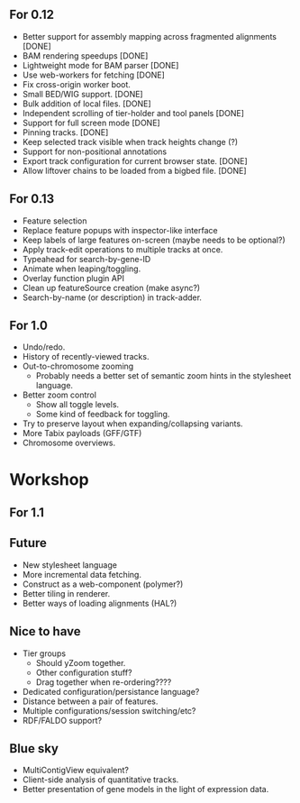 For 0.12
--------

  - Better support for assembly mapping across fragmented alignments [DONE]
  - BAM rendering speedups [DONE]
  - Lightweight mode for BAM parser [DONE]
  - Use web-workers for fetching [DONE]
  - Fix cross-origin worker boot.
  - Small BED/WIG support. [DONE]
  - Bulk addition of local files. [DONE]
  - Independent scrolling of tier-holder and tool panels [DONE]
  - Support for full screen mode [DONE]
  - Pinning tracks. [DONE]
  - Keep selected track visible when track heights change (?)
  - Support for non-positional annotations
  - Export track configuration for current browser state. [DONE]
  - Allow liftover chains to be loaded from a bigbed file. [DONE]

For 0.13
--------

  - Feature selection
  - Replace feature popups with inspector-like interface
  - Keep labels of large features on-screen (maybe needs to be optional?)
  - Apply track-edit operations to multiple tracks at once.
  - Typeahead for search-by-gene-ID
  - Animate when leaping/toggling.
  - Overlay function plugin API
  - Clean up featureSource creation (make async?)
  - Search-by-name (or description) in track-adder.

For 1.0
--------

  - Undo/redo.  
  - History of recently-viewed tracks.
  - Out-to-chromosome zooming
    + Probably needs a better set of semantic zoom hints in the
      stylesheet language.
  - Better zoom control
    + Show all toggle levels.
    + Some kind of feedback for toggling.
  - Try to preserve layout when expanding/collapsing variants.
  - More Tabix payloads (GFF/GTF)
  - Chromosome overviews.

Workshop
========

For 1.1
--------



Future
-------------

 - New stylesheet language
 - More incremental data fetching.
 - Construct as a web-component (polymer?)
 - Better tiling in renderer.
 - Better ways of loading alignments (HAL?)

Nice to have
------------

 - Tier groups
     + Should yZoom together.
     + Other configuration stuff?
     + Drag together when re-ordering????
 - Dedicated configuration/persistance language?
 - Distance between a pair of features.
 - Multiple configurations/session switching/etc?
- RDF/FALDO support?

Blue sky
--------
    
 - MultiContigView equivalent?
 - Client-side analysis of quantitative tracks.
 - Better presentation of gene models in the light of expression data.